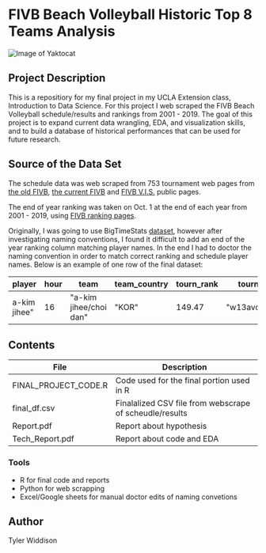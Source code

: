 #                       FIVB Beach Volleyball Historic Top 8 Teams Analysis



![Image of Yaktocat](https://www.sportface.it/wp-content/uploads/2018/05/FIVB-Beach-Volley-World-Tour-Logo.jpg)
## Project Description
This is a repositiory for my final project in my UCLA Extension class, Introduction to Data Science.
For this project I web scraped the FIVB Beach Volleyball schedule/results and rankings from 2001 - 2019. The goal of this project is to  expand current data wrangling, EDA, and visualization skills, and to build a database of historical performances that can be used for future research.

## Source of the Data Set
The schedule data was web scraped from 753 tournament web pages from [the old FIVB](http://www.fivb.org/EN/BeachVolleyball/Competitions/Competitions.htm), [the current FIVB](https://www.fivb.org/EN/BeachVolleyball/calendar.asp) and [FIVB V.I.S.](http://www.fivb.org/visasp/JS_BMatchList.aspx?TournCode=MSTA2009&Phase=2) public pages.

The end of year ranking was taken on Oct. 1 at the end of each year from 2001 - 2019, using [FIVB ranking pages](http://www.fivb.org/Vis/Public/JS/Beach/SeasonRank.aspx?Gender=1&id=BTechPlayW&Date=20191001).

Originally, I was going to use BigTimeStats [dataset](https://github.com/BigTimeStats/beach-volleyball/tree/master/data), however after investigating naming conventions, I found it difficult to add an end of the year ranking column matching player names. In the end I had to doctor the naming convention in order to match correct ranking and schedule player names. Below is an example of one row of the final dataset:

|player|hour|team|team_country|tourn_rank|tourn|date|phase|year|match_no|court|time|team_rank|gender|opp|opp_team_rank|total_matches|match_won|match_lost|match_win|total_set_threes|total_sets_played|rank|
|------|----|----|------------|----------|-----|----|-----|----|--------|-----|----|---------|------|---|-------------|-------------|---------|----------|---------|----------------|-----------------|----|
|a-kim jihee"|16|"a-kim jihee/choi dan"|"KOR"|149.47|"w13avckr"|2013-07-04|"Pool A"|2013|17|1|"16:10"|150|"w"|"cavestro/tonon"|260|1|0|1|0|0|2|150|

 ## Contents
 
|File|Description|
|-|-|
|FINAL_PROJECT_CODE.R|Code used for the final portion used in R|
|final_df.csv|Finalalized CSV file from webscrape of scheudle/results|
|Report.pdf|Report about hypothesis|
|Tech_Report.pdf|Report about code and EDA|

### Tools
- R for final code and reports
- Python for web scrapping
- Excel/Google sheets for manual doctor edits of naming convetions

## Author
Tyler Widdison





